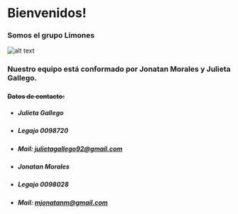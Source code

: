 # Bienvenidos!
### Somos el grupo Limones

![alt text](http://images.clipartlogo.com/files/ss/original/760/76005076/cartoon-lemon-and-lime-jumping.jpg "Limon")
### Nuestro equipo está conformado por Jonatan Morales y Julieta Gallego.
###



#### <s>Datos de contacto:</s>
+ ##### Julieta Gallego
+ ##### Legajo 0098720 
+ ##### Mail: julietagallego92@gmail.com

+ ##### Jonatan Morales
+ ##### Legajo 0098028 
+ ##### Mail: mjonatanm@gmail.com








